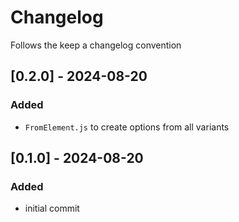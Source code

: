 # Changelog
Follows the keep a changelog convention

## [0.2.0] - 2024-08-20
### Added
- `FromElement.js` to create options from all variants

## [0.1.0] - 2024-08-20
### Added
- initial commit

